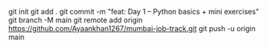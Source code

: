 git init
git add .
git commit -m "feat: Day 1 – Python basics + mini exercises"
git branch -M main
git remote add origin https://github.com/Ayaankhan1267/mumbai-job-track.git
git push -u origin main
